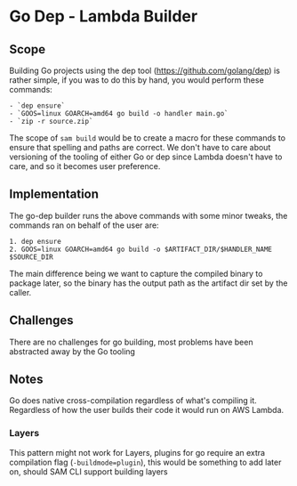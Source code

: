# Go Dep - Lambda Builder

## Scope
Building Go projects using the dep tool (https://github.com/golang/dep) is rather simple, if you was to do
this by hand, you would perform these commands:

    - `dep ensure`
    - `GOOS=linux GOARCH=amd64 go build -o handler main.go`
    - `zip -r source.zip`

The scope of `sam build` would be to create a macro for these commands to ensure that spelling and paths are correct.
We don't have to care about versioning of the tooling of either Go or dep since Lambda doesn't have to care, and so it becomes
user preference.

## Implementation
The go-dep builder runs the above commands with some minor tweaks, the commands ran on behalf of the user are:

    1. dep ensure
    2. GOOS=linux GOARCH=amd64 go build -o $ARTIFACT_DIR/$HANDLER_NAME $SOURCE_DIR

The main difference being we want to capture the compiled binary to package later, so the binary has the
output path as the artifact dir set by the caller.

## Challenges
There are no challenges for go building, most problems have been abstracted away by the Go tooling

## Notes
Go does native cross-compilation regardless of what's compiling it. Regardless of how the user builds their code it would run on
AWS Lambda.

### Layers
This pattern might not work for Layers, plugins for go require an extra compilation flag (`-buildmode=plugin`), this would be something
to add later on, should SAM CLI support building layers